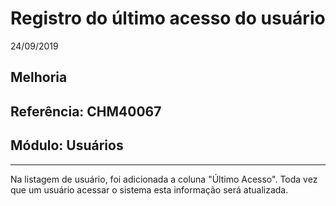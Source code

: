 # Registro do último acesso do usuário
24/09/2019
## Melhoria
## Referência: CHM40067
## Módulo: Usuários
***

Na listagem de usuário, foi adicionada a coluna "Último Acesso". Toda vez que um usuário acessar o sistema esta informação será atualizada.